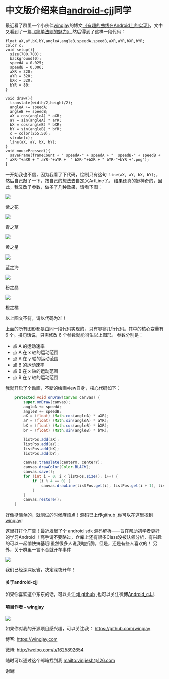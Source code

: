 # 中文版介绍来自[android-cjj](https://github.com/android-cjj)同学

最近看了群里一个小伙伴[wingjay](https://github.com/wingjay)的博文[《有趣的曲线在Android上的实现》](https://wingjay.com/2016/01/25/%E6%9C%89%E8%B6%A3%E7%9A%84%E6%9B%B2%E7%BA%BF%E5%9C%A8Android%E4%B8%8A%E7%9A%84%E5%AE%9E%E7%8E%B0/)，文中又看到了一篇[《简单法则的魅力》](http://mp.weixin.qq.com/s?__biz=MzA4NTc5MDU5OQ==&mid=411441608&idx=1&sn=5e846a882f58a7ba1b5312bdbeaafccf&scene=23&srcid=0120GiYhMXjmNDoN9MFQj7f5#rd),然后得到了这样一段代码：
```
float aX,aY,bX,bY,angleA,angleB,speedA,speedB,aXR,aYR,bXR,bYR;
color c;
void setup(){
  size(700,700);
  background(0);
  speedA = 0.025;
  speedB = 0.006;
  aXR = 320;
  aYR = 320;
  bXR = 320;
  bYR = 80;
}

void draw(){
  translate(width/2,height/2);
  angleA += speedA;
  angleB += speedB;
  aX = cos(angleA) * aXR;
  aY = sin(angleA) * aYR;
  bX = cos(angleB) * bXR;
  bY = sin(angleB) * bYR;
  c = color(255,50);
  stroke(c);
  line(aX, aY, bX, bY);
}
void mousePressed(){
  saveFrame(frameCount + " speedA-" + speedA + "  speedB-" + speedB + " aXR-"+aXR + " aYR-"+aYR +  " bXR-"+bXR + " bYR-"+bYR +".png");
}
```
一开始我也不信，因为我看了下代码，绘制只有这句` line(aX, aY, bX, bY);`，然后自己敲了一下，按自己的想法去自定义ArtLine了。
结果还真的挺神奇的，因此，我又改了参数，做多了几种效果，请看下图：

![](http://ww1.sinaimg.cn/mw690/7ef01fcagw1f35hl220wyg20at0a5h5e.gif)

紫之花


![](http://ww1.sinaimg.cn/mw690/7ef01fcagw1f35hl30ev0g20at0a5n96.gif)

青之草


![](http://ww3.sinaimg.cn/mw690/7ef01fcagw1f35hl3ol83g20at0a5111.gif)

黄之星


![](http://ww4.sinaimg.cn/mw690/7ef01fcagw1f35hl53hrrg20at0a54h3.gif)

蓝之海


![](http://ww3.sinaimg.cn/mw690/7ef01fcagw1f35hl5o6hfg20at0a5ahb.gif)

粉之晶


![](http://ww3.sinaimg.cn/mw690/7ef01fcagw1f35hkpli4kg20at0a5qkc.gif)

橙之橘

以上图文不符，请以代码为准！

上面的所有图形都是由同一段代码实现的，只有寥寥几行代码。其中的核心变量有 6 个。换句话说，只需修改 6 个参数就能衍生以上图形。
参数分别是：
* 点 A 的运动速率
* 点 A 在 x 轴的运动范围
* 点 A 在 y 轴的运动范围
* 点 B 的运动速率
* 点 B 在 x 轴的运动范围
* 点 B 在 y 轴的运动范围

我就开启了个动画，不断的绘画view自身，核心代码如下：

```java
    protected void onDraw(Canvas canvas) {
        super.onDraw(canvas);
        angleA += speedA;
        angleB += speedB;
        aX = (float) (Math.cos(angleA) * aXR);
        aY = (float) (Math.sin(angleA) * aYR);
        bX = (float) (Math.cos(angleB) * bXR);
        bY = (float) (Math.sin(angleB) * bYR);

        listPos.add(aX);
        listPos.add(aY);
        listPos.add(bX);
        listPos.add(bY);

        canvas.translate(centerX, centerY);
        canvas.drawColor(Color.BLACK);
        canvas.save();
        for (int i = 0; i < listPos.size(); i++) {
            if (i % 4 == 0) {
                canvas.drawLine(listPos.get(i), listPos.get(i + 1), listPos.get(i + 2), listPos.get(i + 3), paint);
            }
        }
        canvas.restore();
    }
```

好像挺简单的，就测试的时候麻烦点！源码已上传github ,你可以在这里找到[wingjay](https://github.com/wingjay)!

这里打打个广告！最近发起了个 android sdk 源码解析——旨在帮助初学者更好的学习Android ！高手请不要略过，仓库上还有很多Class没被认领分析，有兴趣的可以一起愉快搞基哦!虽然很多人说我瞎折腾，但是，还是有些人喜欢的！
另外，关于群里一言不合就开车事件

![](http://ww3.sinaimg.cn/mw690/7ef01fcagw1f35jzd8fjwj20jf0ccgmm.jpg)

我们已经深深反省，决定深夜开车！


#### 关于android-cjj
如果你喜欢这个东东的话，可以关注[cjj github](https://github.com/android-cjj) ,也可以关注微博[Android_cJJ](http://weibo.com/chenjijun2011/).


#### 项目作者 - wingjay
![](http://tp3.sinaimg.cn/1625892654/180/5739331233/1)

如果你对我的开源项目感兴趣，可以关注我： https://github.com/wingjay

博客: https://wingjay.com

微博: http://weibo.com/u/1625892654

随时可以通过这个邮箱找到我 <mailto:yinjiesh@126.com>

谢谢!
